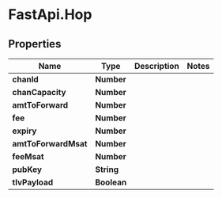# FastApi.Hop

## Properties

Name | Type | Description | Notes
------------ | ------------- | ------------- | -------------
**chanId** | **Number** |  | 
**chanCapacity** | **Number** |  | 
**amtToForward** | **Number** |  | 
**fee** | **Number** |  | 
**expiry** | **Number** |  | 
**amtToForwardMsat** | **Number** |  | 
**feeMsat** | **Number** |  | 
**pubKey** | **String** |  | 
**tlvPayload** | **Boolean** |  | 


